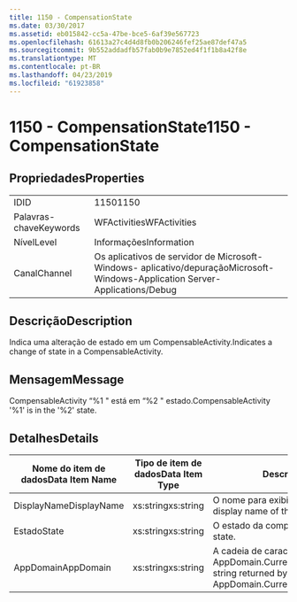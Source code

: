 ```yaml
---
title: 1150 - CompensationState
ms.date: 03/30/2017
ms.assetid: eb015842-cc5a-47be-bce5-6af39e567723
ms.openlocfilehash: 61613a27c4d4d8fb0b206246fef25ae87def47a5
ms.sourcegitcommit: 9b552addadfb57fab0b9e7852ed4f1f1b8a42f8e
ms.translationtype: MT
ms.contentlocale: pt-BR
ms.lasthandoff: 04/23/2019
ms.locfileid: "61923858"
---
```

# <a name="1150---compensationstate"></a><span data-ttu-id="86a20-102">1150 - CompensationState</span><span class="sxs-lookup"><span data-stu-id="86a20-102">1150 - CompensationState</span></span>
## <a name="properties"></a><span data-ttu-id="86a20-103">Propriedades</span><span class="sxs-lookup"><span data-stu-id="86a20-103">Properties</span></span>  
  
|||  
|-|-|  
|<span data-ttu-id="86a20-104">ID</span><span class="sxs-lookup"><span data-stu-id="86a20-104">ID</span></span>|<span data-ttu-id="86a20-105">1150</span><span class="sxs-lookup"><span data-stu-id="86a20-105">1150</span></span>|  
|<span data-ttu-id="86a20-106">Palavras-chave</span><span class="sxs-lookup"><span data-stu-id="86a20-106">Keywords</span></span>|<span data-ttu-id="86a20-107">WFActivities</span><span class="sxs-lookup"><span data-stu-id="86a20-107">WFActivities</span></span>|  
|<span data-ttu-id="86a20-108">Nível</span><span class="sxs-lookup"><span data-stu-id="86a20-108">Level</span></span>|<span data-ttu-id="86a20-109">Informações</span><span class="sxs-lookup"><span data-stu-id="86a20-109">Information</span></span>|  
|<span data-ttu-id="86a20-110">Canal</span><span class="sxs-lookup"><span data-stu-id="86a20-110">Channel</span></span>|<span data-ttu-id="86a20-111">Os aplicativos de servidor de Microsoft-Windows- aplicativo/depuração</span><span class="sxs-lookup"><span data-stu-id="86a20-111">Microsoft-Windows-Application Server-Applications/Debug</span></span>|  
  
## <a name="description"></a><span data-ttu-id="86a20-112">Descrição</span><span class="sxs-lookup"><span data-stu-id="86a20-112">Description</span></span>  
 <span data-ttu-id="86a20-113">Indica uma alteração de estado em um CompensableActivity.</span><span class="sxs-lookup"><span data-stu-id="86a20-113">Indicates a change of state in a CompensableActivity.</span></span>  
  
## <a name="message"></a><span data-ttu-id="86a20-114">Mensagem</span><span class="sxs-lookup"><span data-stu-id="86a20-114">Message</span></span>  
 <span data-ttu-id="86a20-115">CompensableActivity “%1 " está em “%2 " estado.</span><span class="sxs-lookup"><span data-stu-id="86a20-115">CompensableActivity '%1' is in the '%2' state.</span></span>  
  
## <a name="details"></a><span data-ttu-id="86a20-116">Detalhes</span><span class="sxs-lookup"><span data-stu-id="86a20-116">Details</span></span>  
  
|<span data-ttu-id="86a20-117">Nome do item de dados</span><span class="sxs-lookup"><span data-stu-id="86a20-117">Data Item Name</span></span>|<span data-ttu-id="86a20-118">Tipo de item de dados</span><span class="sxs-lookup"><span data-stu-id="86a20-118">Data Item Type</span></span>|<span data-ttu-id="86a20-119">Descrição</span><span class="sxs-lookup"><span data-stu-id="86a20-119">Description</span></span>|  
|--------------------|--------------------|-----------------|  
|<span data-ttu-id="86a20-120">DisplayName</span><span class="sxs-lookup"><span data-stu-id="86a20-120">DisplayName</span></span>|<span data-ttu-id="86a20-121">xs:string</span><span class="sxs-lookup"><span data-stu-id="86a20-121">xs:string</span></span>|<span data-ttu-id="86a20-122">O nome para exibição de atividade.</span><span class="sxs-lookup"><span data-stu-id="86a20-122">The display name of the activity.</span></span>|  
|<span data-ttu-id="86a20-123">Estado</span><span class="sxs-lookup"><span data-stu-id="86a20-123">State</span></span>|<span data-ttu-id="86a20-124">xs:string</span><span class="sxs-lookup"><span data-stu-id="86a20-124">xs:string</span></span>|<span data-ttu-id="86a20-125">O estado da compensação.</span><span class="sxs-lookup"><span data-stu-id="86a20-125">The compensation state.</span></span>|  
|<span data-ttu-id="86a20-126">AppDomain</span><span class="sxs-lookup"><span data-stu-id="86a20-126">AppDomain</span></span>|<span data-ttu-id="86a20-127">xs:string</span><span class="sxs-lookup"><span data-stu-id="86a20-127">xs:string</span></span>|<span data-ttu-id="86a20-128">A cadeia de caracteres retornada por AppDomain.CurrentDomain.FriendlyName.</span><span class="sxs-lookup"><span data-stu-id="86a20-128">The string returned by AppDomain.CurrentDomain.FriendlyName.</span></span>|
